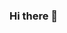 ### Hi there 👋

<!--
**treasersimplifies/treasersimplifies** is a ✨ _special_ ✨ repository because its `README.md` (this file) appears on your GitHub profile.

![MyGitHubREADME](https://github-readme-stats.vercel.app/api?username=treasersimplifies&show_icons=true&theme=synthwave)

Here are some ideas to get you started:

- 🔭 I’m currently working on **Blockchain**
- 👯 I’m looking to collaborate on **Blockchain**
- 💬 Ask me about **Blockchain**
- 😄 Pronouns: ...
- ⚡ Fun fact: ...
-->
